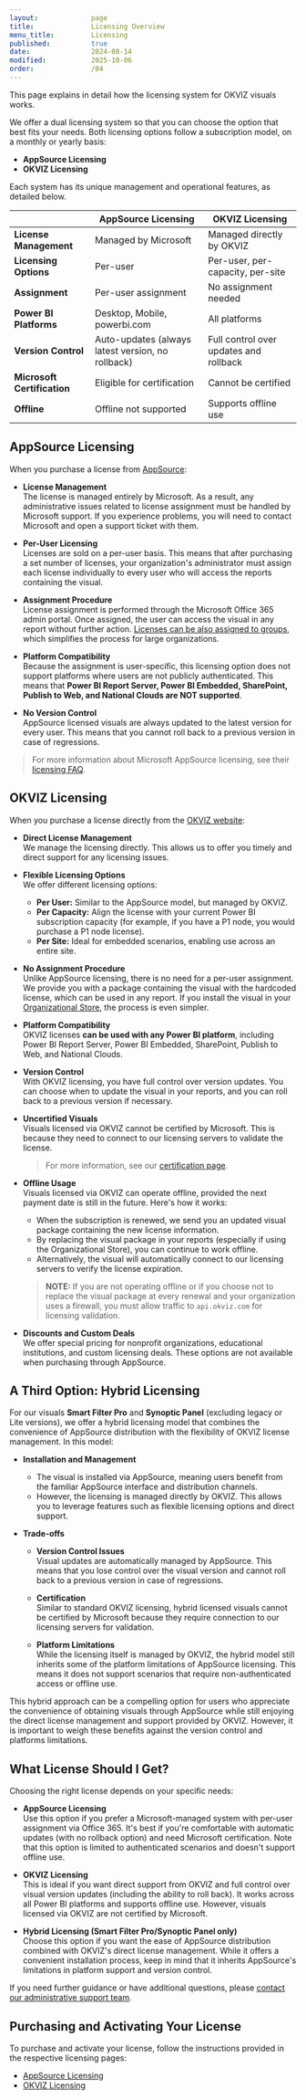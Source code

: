 ```yaml
---
layout:             page
title:              Licensing Overview
menu_title:         Licensing
published:          true
date:               2024-08-14
modified:           2025-10-06
order:              /04
---
```


This page explains in detail how the licensing system for OKVIZ visuals works. 

We offer a dual licensing system so that you can choose the option that best fits your needs. Both licensing options follow a subscription model, on a monthly or yearly basis:

- **AppSource Licensing**  
- **OKVIZ Licensing**

Each system has its unique management and operational features, as detailed below.

|  | **AppSource Licensing** | **OKVIZ Licensing**|
|---|---|---|
| **License Management** | Managed by Microsoft | Managed directly by OKVIZ |
| **Licensing Options**  | Per-user | Per-user, per-capacity, per-site |
| **Assignment**         | Per-user assignment | No assignment needed |
| **Power BI Platforms**   | Desktop, Mobile, powerbi.com  |  All platforms |
| **Version Control**    | Auto-updates (always latest version, no rollback) | Full control over updates and rollback |
| **Microsoft Certification**      | Eligible for certification | Cannot be certified |
| **Offline**           | Offline not supported   | Supports offline use                       |

## AppSource Licensing

When you purchase a license from [AppSource](https://appsource.microsoft.com/en-us/marketplace/apps?search=okviz):

- **License Management**  
    The license is managed entirely by Microsoft. As a result, any administrative issues related to license assignment must be handled by Microsoft support. If you experience problems, you will need to contact Microsoft and open a support ticket with them.

- **Per-User Licensing**  
    Licenses are sold on a per-user basis. This means that after purchasing a set number of licenses, your organization's administrator must assign each license individually to every user who will access the reports containing the visual.  

- **Assignment Procedure**  
    License assignment is performed through the Microsoft Office 365 admin portal. Once assigned, the user can access the visual in any report without further action. [Licenses can be also assigned to groups](https://learn.microsoft.com/en-us/entra/identity/users/licensing-admin-center), which simplifies the process for large organizations.

- **Platform Compatibility**  
    Because the assignment is user-specific, this licensing option does not support platforms where users are not publicly authenticated. 
    This means that **Power BI Report Server, Power BI Embedded, SharePoint, Publish to Web, and National Clouds are NOT supported**.

- **No Version Control**  
    AppSource licensed visuals are always updated to the latest version for every user. This means that you cannot roll back to a previous version in case of regressions.

> For more information about Microsoft AppSource licensing, see their [licensing FAQ](https://learn.microsoft.com/en-us/power-bi/developer/visuals/licensing-faq).

## OKVIZ Licensing

When you purchase a license directly from the [OKVIZ website](https://okviz.com/our-visuals/):

- **Direct License Management**  
    We manage the licensing directly. This allows us to offer you timely and direct support for any licensing issues.

- **Flexible Licensing Options**  
    We offer different licensing options:

    - **Per User:** Similar to the AppSource model, but managed by OKVIZ.
    - **Per Capacity:** Align the license with your current Power BI subscription capacity (for example, if you have a P1 node, you would purchase a P1 node license).
    - **Per Site:** Ideal for embedded scenarios, enabling use across an entire site.

- **No Assignment Procedure**  
    Unlike AppSource licensing, there is no need for a per-user assignment. We provide you with a package containing the visual with the hardcoded license, which can be used in any report. If you install the visual in your [Organizational Store](../get-started/org-store.md), the process is even simpler.

- **Platform Compatibility**  
    OKVIZ licenses **can be used with any Power BI platform**, including Power BI Report Server, Power BI Embedded, SharePoint, Publish to Web, and National Clouds.

- **Version Control**  
    With OKVIZ licensing, you have full control over version updates. You can choose when to update the visual in your reports, and you can roll back to a previous version if necessary.

- **Uncertified Visuals**  
    Visuals licensed via OKVIZ cannot be certified by Microsoft. This is because they need to connect to our licensing servers to validate the license. 
    > For more information, see our [certification page](../get-started/certification).

- **Offline Usage**  
    Visuals licensed via OKVIZ can operate offline, provided the next payment date is still in the future. Here's how it works:

    - When the subscription is renewed, we send you an updated visual package containing the new license information.  
    - By replacing the visual package in your reports (especially if using the Organizational Store), you can continue to work offline.  
    - Alternatively, the visual will automatically connect to our licensing servers to verify the license expiration.

    > **NOTE:** If you are not operating offline or if you choose not to replace the visual package at every renewal and your organization uses a firewall, you must allow traffic to `api.okviz.com` for licensing validation.

- **Discounts and Custom Deals**  
    We offer special pricing for nonprofit organizations, educational institutions, and custom licensing deals. These options are not available when purchasing through AppSource.

## A Third Option: Hybrid Licensing

For our visuals **Smart Filter Pro** and **Synoptic Panel** (excluding legacy or Lite versions), we offer a hybrid licensing model that combines the convenience of AppSource distribution with the flexibility of OKVIZ license management. In this model:

- **Installation and Management**  
  - The visual is installed via AppSource, meaning users benefit from the familiar AppSource interface and distribution channels.
  - However, the licensing is managed directly by OKVIZ. This allows you to leverage features such as flexible licensing options and direct support.

- **Trade-offs**  

  - **Version Control Issues**  
    Visual updates are automatically managed by AppSource. This means that you lose control over the visual version and cannot roll back to a previous version in case of regressions.

  - **Certification**  
    Similar to standard OKVIZ licensing, hybrid licensed visuals cannot be certified by Microsoft because they require connection to our licensing servers for validation.

  - **Platform Limitations**  
    While the licensing itself is managed by OKVIZ, the hybrid model still inherits some of the platform limitations of AppSource licensing. This means it does not support scenarios that require non-authenticated access or offline use.

This hybrid approach can be a compelling option for users who appreciate the convenience of obtaining visuals through AppSource while still enjoying the direct license management and support provided by OKVIZ. However, it is important to weigh these benefits against the version control and platforms limitations.

## What License Should I Get?

Choosing the right license depends on your specific needs:

- **AppSource Licensing**  
  Use this option if you prefer a Microsoft-managed system with per-user assignment via Office 365. It's best if you're comfortable with automatic updates (with no rollback option) and need Microsoft certification. Note that this option is limited to authenticated scenarios and doesn't support offline use.

- **OKVIZ Licensing**  
  This is ideal if you want direct support from OKVIZ and full control over visual version updates (including the ability to roll back). It works across all Power BI platforms and supports offline use. However, visuals licensed via OKVIZ are not certified by Microsoft.

- **Hybrid Licensing (Smart Filter Pro/Synoptic Panel only)**  
  Choose this option if you want the ease of AppSource distribution combined with OKVIZ's direct license management. While it offers a convenient installation process, keep in mind that it inherits AppSource's limitations in platform support and version control.

If you need further guidance or have additional questions, please [contact our administrative support team](mailto:backoffice@okviz.com).

## Purchasing and Activating Your License

To purchase and activate your license, follow the instructions provided in the respective licensing pages:
- [AppSource Licensing](appsource.md)
- [OKVIZ Licensing](okviz/index.md)